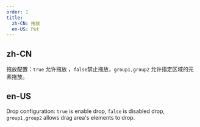 ```yaml
---
order: 1
title:
  zh-CN: 拖放
  en-US: Put
---
```


## zh-CN

拖放配置：`true` 允许拖放 ，`false`禁止拖放，`group1,group2` 允许指定区域的元素拖放。

## en-US

Drop configuration: `true` is enable drop, `false` is disabled drop, `group1,group2` allows drag area's elements to drop.
